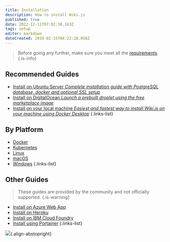 ```yaml
---
title: Installation
description: How to install Wiki.js
published: true
date: 2022-12-11T07:02:38.163Z
tags: setup
editor: markdown
dateCreated: 2019-02-15T04:22:28.058Z
---
```


> Before going any further, make sure you meet all the [requirements](/install/requirements).
{.is-info}

## Recommended Guides
- [Install on Ubuntu Server *Complete installation guide with PostgreSQL database, docker and optional SSL setup*](/install/ubuntu)
- [Install on DigitalOcean *Launch a prebuilt droplet using the free marketplace image*](/install/digitalocean)
- [Install on your local machine *Easiest and fastest way to install Wiki.js on your machine using Docker Desktop*](/install/docker-desktop)
{.links-list}

## By Platform
- [Docker](/install/docker)
- [Kubernetes](/install/kubernetes)
- [Linux](/install/linux)
- [macOS](/install/macos)
- [Windows](/install/windows)
{.links-list}

## Other Guides
> These guides are provided by the community and not officially supported.
{.is-warning}
<!-- - [Install on AWS EC2 *using the free Marketplace Image*](/install/aws) -->
- [Install on Azure Web App](/install/azurewebapp)
- [Install on Heroku](/install/heroku)
- [Install on IBM Cloud Foundry](https://github.com/Requarks/wiki-ibm-cloud-foundry)
- [Install using Portainer](/install/portainer)
{.links-list}

![](https://a.icons8.com/ajlQdsfa/FZhYWV/svg.svg){.align-abstopright}